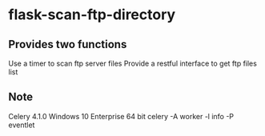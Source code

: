 # flask-scan-ftp-directory

## Provides two functions
Use a timer to scan ftp server files
Provide a restful interface to get ftp files list

## Note
Celery 4.1.0
Windows 10 Enterprise 64 bit
celery -A <mymodule> worker -l info -P eventlet

